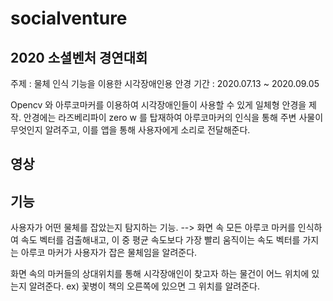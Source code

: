 # socialventure
 
## 2020 소셜벤처 경연대회

주제 : 물체 인식 기능을 이용한 시각장애인용 안경
기간 : 2020.07.13 ~ 2020.09.05

Opencv 와 아루코마커를 이용하여 시각장애인들이 사용할 수 있게 일체형 안경을 제작.
안경에는 라즈베리파이 zero w 를 탑재하여 아루코마커의 인식을 통해 주변 사물이 무엇인지 알려주고, 이를 앱을 통해 사용자에게 소리로 전달해준다.

## 영상



## 기능

사용자가 어떤 물체를 잡았는지 탐지하는 기능.
--> 화면 속 모든 아루코 마커를 인식하여 속도 벡터를 검출해내고, 이 중 평균 속도보다 가장 빨리 움직이는 속도 벡터를 가지는 아루코 마커가 사용자가 잡은 물체임을 알려준다.

화면 속의 마커들의 상대위치를 통해 시각장애인이 찾고자 하는 물건이 어느 위치에 있는지 알려준다.
ex) 꽃병이 책의 오른쪽에 있으면 그 위치를 알려준다.
